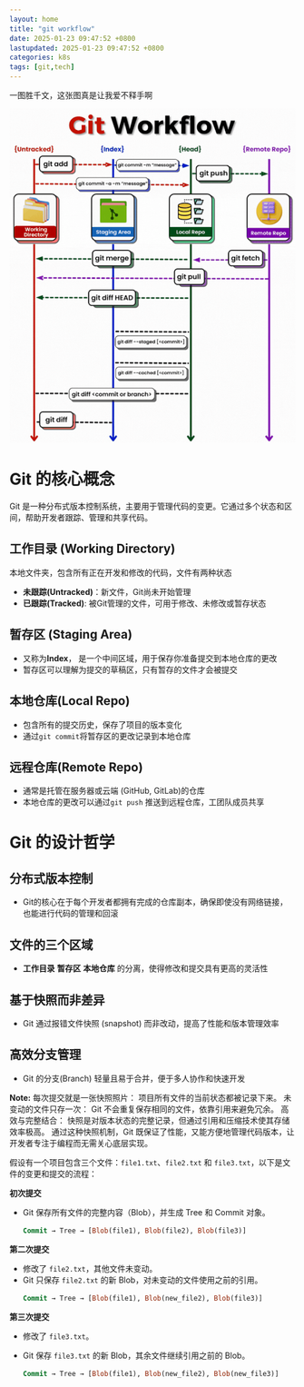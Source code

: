 ```yaml
---
layout: home
title: "git workflow"
date: 2025-01-23 09:47:52 +0800
lastupdated: 2025-01-23 09:47:52 +0800
categories: k8s
tags: [git,tech]
---
```


一图胜千文，这张图真是让我爱不释手啊

![git workflow](/assets/images/git-workflow.gif)

# Git 的核心概念

Git 是一种分布式版本控制系统，主要用于管理代码的变更。它通过多个状态和区间，帮助开发者跟踪、管理和共享代码。

## 工作目录 (Working Directory)

本地文件夹，包含所有正在开发和修改的代码，文件有两种状态
- **未跟踪(Untracked)**：新文件，Git尚未开始管理
- **已跟踪(Tracked)**: 被Git管理的文件，可用于修改、未修改或暂存状态

## 暂存区 (Staging Area)

- 又称为**Index**， 是一个中间区域，用于保存你准备提交到本地仓库的更改
- 暂存区可以理解为提交的草稿区，只有暂存的文件才会被提交

## 本地仓库(Local Repo)

- 包含所有的提交历史，保存了项目的版本变化
- 通过`git commit`将暂存区的更改记录到本地仓库

## 远程仓库(Remote Repo)
- 通常是托管在服务器或云端 (GitHub, GitLab)的仓库
- 本地仓库的更改可以通过`git push` 推送到远程仓库，工团队成员共享

# Git 的设计哲学

## 分布式版本控制
- Git的核心在于每个开发者都拥有完成的仓库副本，确保即使没有网络链接，也能进行代码的管理和回滚

## 文件的三个区域
- **工作目录** **暂存区** **本地仓库** 的分离，使得修改和提交具有更高的灵活性

## 基于快照而非差异
- Git 通过报错文件快照 (snapshot) 而非改动，提高了性能和版本管理效率

## 高效分支管理
- Git 的分支(Branch) 轻量且易于合并，便于多人协作和快速开发


**Note:**
每次提交就是一张快照照片： 项目所有文件的当前状态都被记录下来。
未变动的文件只存一次： Git 不会重复保存相同的文件，依靠引用来避免冗余。
高效与完整结合： 快照是对版本状态的完整记录，但通过引用和压缩技术使其存储效率极高。
通过这种快照机制，Git 既保证了性能，又能方便地管理代码版本，让开发者专注于编程而无需关心底层实现。



假设有一个项目包含三个文件：`file1.txt`、`file2.txt` 和 `file3.txt`，以下是文件的变更和提交的流程：

**初次提交**

- Git 保存所有文件的完整内容（Blob），并生成 Tree 和 Commit 对象。

  ```sql
  Commit → Tree → [Blob(file1), Blob(file2), Blob(file3)]
  ```

**第二次提交**

- 修改了 `file2.txt`，其他文件未变动。
- Git 只保存 `file2.txt` 的新 Blob，对未变动的文件使用之前的引用。
  ```sql
  Commit → Tree → [Blob(file1), Blob(new_file2), Blob(file3)]
  ```

**第三次提交**

- 修改了 `file3.txt`。
- Git 保存 `file3.txt` 的新 Blob，其余文件继续引用之前的 Blob。

  ```sql
  Commit → Tree → [Blob(file1), Blob(new_file2), Blob(new_file3)]
  ```